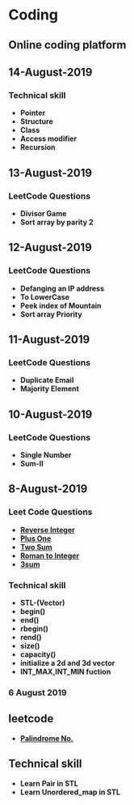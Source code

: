 # Coding
## Online coding platform
## 14-August-2019
### Technical skill
- **Pointer**
- **Structure**
- **Class**
- **Access modifier**
- **Recursion**
## 13-August-2019
### LeetCode Questions
- **Divisor Game**
- **Sort array by parity 2**
## 12-August-2019
### LeetCode Questions
- **Defanging an IP address**
- **To LowerCase**
- **Peek index of Mountain**
- **Sort array Priority**
## 11-August-2019
### LeetCode Questions
- **Duplicate Email**
- **Majority Element**
## 10-August-2019
### LeetCode Questions
- **Single Number**
- **Sum-II**
## 8-August-2019
### Leet Code Questions
- **[Reverse Integer](https://leetcode.com/problems/reverse-integer/)**
- **[Plus One](https://leetcode.com/problems/plus-one/)**
- **[Two Sum](https://leetcode.com/problems/two-sum/)**
- **[Roman to Integer](https://leetcode.com/problems/roman-to-integer/)**
- **[3sum](https://leetcode.com/problems/3sum/)**

### Technical skill
- **STL-(Vector)**
- **begin()**
- **end()**
- **rbegin()**
- **rend()**
- **size()**
- **capacity()**
- **initialize a 2d and 3d vector**
- **INT_MAX,INT_MIN fuction**

### 6 August 2019
## leetcode
- **[Palindrome No.](https://leetcode.com/problems/palindrome-number/)**
## Technical skill  
 - **Learn Pair in STL**
 - **Learn Unordered_map in STL**

